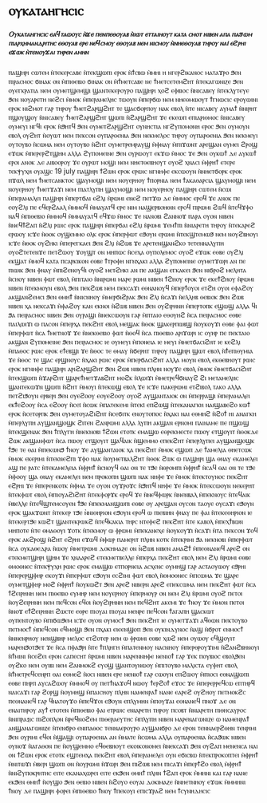 # ⲟⲩⲕⲁⲧⲁⲏⲅⲏⲥⲓⲥ
##### ﻿Ⲟⲩⲕⲁⲧⲁⲏⲅⲏⲥⲓⲥ ⲉⲁϥⲧⲁⲱⲟⲩⲥ ⲛ̀ϫⲉ ⲡⲉⲛⲡⲉⲑⲟⲩⲁⲃ ⲛ̀ⲓⲱⲧ ⲉⲧⲧⲁⲓⲏⲟⲩⲧ ⲕⲁⲧⲁ ⲥⲙⲟⲧ ⲛⲓⲃⲉⲛ ⲁⲡⲁ ⲡⲁϧⲱⲙ ⲡⲓⲁⲣⲭⲏⲙⲁⲛⲇⲣⲓⲧⲏⲥ ⲉⲑⲟⲩⲁⲃ ⲉⲣⲉ ⲛⲉϥⲥⲙⲟⲩ ⲉⲑⲟⲩⲁⲃ ⲛⲉⲙ ⲛⲓⲥⲙⲟⲩ ⲛ̀ⲛⲏⲉⲑⲟⲩⲁⲃ ⲧⲏⲣⲟⲩ ⲛⲁⲓ̇ ⲉϩⲣⲏⲓ ⲉϫⲱⲕ ⲛ̀ⲧⲉⲛⲟⲩϫⲁⲓ ⲧⲏⲣⲉⲛ ⲁⲙⲏⲛ

ⲡⲁϣⲏⲣⲓ ⲥⲱⲧⲉⲙ ⲛ̀ⲧⲉⲕⲉⲣⲥⲁⲃⲉ ⲛ̀ⲧⲉⲕϣⲱⲡⲓ ⲉⲣⲟⲕ ⲛ̀ϯⲥⲃⲱ ⲙ̀ⲙⲏⲓ
ⲏ ⲛⲅⲉⲣϩⲓⲕⲁⲛⲟⲥ
ⲙⲁⲧⲁϫⲣⲟ ϧⲉⲛ ⲡⲓⲣⲁⲥⲙⲟⲥ
ϭⲓⲛⲁⲕ ⲟⲛ ⲙ̀ⲡⲓⲑⲉⲃⲓⲟ
ϭⲓⲛⲁⲕ ⲟⲛ ⲙ̀ϯⲙⲉⲧⲥⲁⲃⲉ ⲛⲉ ϯⲙⲉⲧⲥⲉⲧⲉⲙϩⲏⲧ ⲛ̀ⲧⲉⲕⲁⲅⲱⲛⲓⲍⲉ ϧⲉⲛ ⲟⲩⲉⲅⲕⲣⲁⲧⲓⲁ ⲛⲉⲙ ⲟⲩⲙⲉⲧϣⲉⲙϣⲓ ϣⲁⲛⲧⲉⲕⲉⲣⲟⲩⲣⲟ
ⲡⲁϣⲏⲣⲓ ⲭⲟϩ ⲉⲫⲃⲓⲟⲥ ⲛ̀ⲛⲓⲥⲁⲃⲉⲩ ⲛ̀ⲧⲉⲕⲗⲩⲧⲉⲩⲉ ϧⲉⲛ ⲛⲟⲩⲁⲣⲉⲧⲏ
ⲛⲉϩⲥⲓ ⲙ̀ⲙⲟⲕ
ⲙ̀ⲡⲉⲣⲁⲙⲉⲗⲏⲥ
ⲧⲱⲟⲩⲛ ⲙ̀ⲡⲉⲣϭⲱ ⲛⲉⲙ ⲛⲏⲉⲑⲙⲱⲟⲩⲧ
ϯⲅⲛⲱⲥⲓⲥ ⲉⲣⲟⲩⲱⲓⲛⲓ ⲉⲣⲟⲕ
ⲛⲓϩⲙⲟⲧ ⲅⲁⲣ ⲧⲏⲣⲟⲩ ϯⲙⲉⲧϩⲁⲣϣϩⲏⲧ ⲧⲉ ϣⲁⲥϭⲟⲣⲡⲟⲩ ⲛⲁⲕ ⲉⲃⲟⲗ ⲛ̀ⲧⲉ ⲛⲓⲥⲁⲃⲉⲩ ⲁⲩⲙⲁϯ ⲛ̀ⲛⲓⲣⲏⲧ
ⲡϣⲟⲩϣⲟⲩ ⲛ̀ⲛⲓⲥⲁⲃⲉⲩ ϯⲙⲉⲧϩⲁⲣϣϩⲏⲧ
ϣⲱⲡⲓ ⲛ̀ϩⲁⲣϣϩⲏⲧ ϫⲉ ⲉⲕⲉⲱⲡ ⲉⲡⲓⲁⲣⲓⲑⲙⲟⲥ ⲛ̀ⲛⲓⲥⲁⲃⲉⲩ
ⲟⲩⲙⲉⲩⲓ ⲛⲅϥⲓ ⲉⲣⲟⲕ ⲛ̀ϧⲏⲧϥ ϧⲉⲛ ⲟⲩⲙⲉⲧϩⲁⲣϣϩⲏⲧ
ⲟⲩⲛⲏⲥⲧⲓⲁ ⲛⲅϩⲩⲡⲟⲙⲟⲛⲏ ⲉⲣⲟⲥ ϧⲉⲛ ⲟⲩⲙⲟⲩⲛ ⲉⲃⲟⲗ
ⲟⲩϩⲏⲧ ⲛ̀ⲟⲩⲱⲧ ⲛⲉⲙ ⲡⲉⲕⲥⲟⲛ
ⲟⲩⲡⲁⲣⲑⲉⲛⲓⲁ ϧⲉⲛ ⲛⲉⲕⲙⲉⲗⲟⲥ ⲧⲏⲣⲟⲩ
ⲟⲩⲡⲁⲣⲑⲉⲛⲓⲁ ϧⲉⲛ ⲛⲉⲕⲙⲉⲩⲓ
ⲟⲩⲧⲟⲩⲃⲟ ⲛ̀ⲥⲱⲙⲁ ⲛⲉⲙ ⲟⲩⲧⲟⲩⲃⲟ ⲛ̀ϩⲏⲧ
ⲟⲩⲙⲉⲧⲣⲉⲙⲣⲁⲩϣ ⲙ̀ⲫⲛⲁⲩ ⲙ̀ⲡⲓϫⲱⲛⲧ
ⲁⲣⲉϣⲁⲛ ⲟⲩⲙⲉⲓ ϩⲣⲟϣ ⲉϫⲱⲕ ⲙ̀ⲡⲉⲣⲉⲣϩⲧϣⲏⲙ ⲁⲗⲗⲁ ϩⲩⲡⲟⲙⲉⲓⲛⲉ ϧⲉⲛ ⲟⲩⲣⲱⲟⲩⲧ ⲉⲕϫⲱ ⲙ̀ⲙⲟⲥ ϫⲉ ϧⲉⲛ ⲟⲩⲕⲱϯ ⲇⲉ ⲁⲩⲕⲱϯ ⲉⲣⲟⲓ ⲁⲛⲟⲕ ⲇⲉ ⲁⲓⲃⲟⲟⲣⲟⲩ
ϫⲉ ⲟⲩⲣⲱⲧ ⲙⲟϣⲓ ⲛⲉⲙ ⲛⲏⲉⲧⲑⲉⲃⲏⲟⲩⲧ ⲟⲩⲟϩ ⲭⲛⲁⲥⲓ ⲙ̀ⲫⲣⲏϯ ⲉⲧⲉⲣⲉ ⲧⲉⲕⲯⲩⲭⲏ ⲟⲩⲁϣⲥ 19 july 
ⲡⲁϣⲏⲣⲓ ϯϩⲱⲛ ⲉⲣⲟⲕ ⲉⲣⲱⲓⲥ ⲛⲅⲛⲏⲫⲉ
ⲉⲕⲥⲱⲟⲩⲛ ⲛ̀ⲛⲏⲉⲧϭⲟⲣⲕ ⲉⲣⲟⲕ
ⲡϫⲱⲗ ⲛⲉⲙ ϯⲙⲉⲧⲥⲁⲛⲕⲧⲟⲥ ϣⲁⲩⲙⲟϣⲓ ⲛⲉⲙ ⲛⲟⲩⲉⲣⲏⲟⲩ
ϯⲡⲟⲣⲛⲓⲁ ⲛⲉⲙ ϯⲁⲕⲁⲑⲁⲣⲥⲓⲁ ϣⲁⲩⲙⲟϣⲓ ⲛⲉⲙ ⲛⲟⲩⲉⲣⲏⲟⲩ
ϯⲙⲉⲧϫⲁϫⲓ ⲛⲉⲙ ⲡⲓⲁⲧⲗⲩⲡⲏ ϣⲁⲩⲙⲟϣⲓ ⲛⲉⲙ ⲛⲟⲩⲉⲣⲏⲟⲩ
ⲡⲁϣⲏⲣⲓ ⲥⲱⲧⲉⲙ ⲛ̀ⲥⲱⲓ ⲙ̀ⲡⲉⲣⲁⲙⲁⲗⲉⲓ
ⲡⲁϣⲏⲣⲓ ⲙ̀ⲡⲉⲣⲧϭⲁⲓ ⲉϩⲗⲓ ⲛ̀ⲣⲱⲙⲓ ⲉⲛⲉϩ
ⲡⲉⲧϫⲱ ⲇⲉ ⲙ̀ⲙⲙⲟⲥ ⲉⲣⲟϥ ϫⲉ ⲁⲛⲟⲕ ⲡⲉ ⲉⲟⲩϩⲗⲓ ⲡⲉ ⲉϥⲉⲣϩⲁⲁⲗ ⲙ̀ⲙⲙⲟϥ ⲙ̀ⲙⲁⲩⲁⲧϥ ⲉⲣⲉ ⲛⲓⲙ ⲛⲁϣⲉⲣⲃⲟⲏⲑⲓⲛ ⲉⲣⲟϥ
ⲡⲓⲣⲱⲙⲓ ϩⲱϥ ⲛ̀ⲧⲉϥϫⲫⲟ ⲛⲁϥ ⲙ̀ⲡⲓⲑⲉⲃⲓⲟ ⲙ̀ⲙⲙⲟϥ ⲙ̀ⲙⲙⲁⲩⲁⲧϥ ⲉϥϫⲱ ⲙ̀ⲙⲟⲥ ϫⲉ ⲛⲁⲛⲟⲃⲓ ϩⲁⲛⲛⲟϫ ⲡⲁⲣⲁ ⲟⲩⲟⲛ ⲛⲓⲃⲉⲛ ⲛ̀ⲛⲉϥϯϩⲁⲡ ⲛ̀ϩⲗⲓ
ⲣⲱⲓⲥ ⲉⲣⲟⲕ ⲡⲁϣⲏⲣⲓ ⲙ̀ⲡⲉⲣϭⲁⲓ ⲉϩⲗⲓ ⲛ̀ⲣⲱⲙⲓ
ϫⲉⲙϯⲡⲓ ⲛ̀ⲛⲓⲁⲣⲉⲧⲏ ⲧⲏⲣⲟⲩ ⲛ̀ⲧⲉⲕⲁⲣⲉϩ ⲉⲣⲱⲟⲩ
ⲓⲥϫⲉ ⲛ̀ⲑⲟⲕ ⲟⲩϣⲉⲙⲙⲟ ⲟⲗⲕ ⲉⲣⲟⲕ ⲙ̀ⲡⲉⲣⲫⲱⲧ ⲉϧⲟⲩⲛ ⲉⲣⲱⲙⲓ ⲛ̀ⲧⲉⲕϣⲧⲉⲙⲱϧ ⲛⲉⲙ ⲛⲟⲩϩⲃⲏⲟⲩⲓ
ⲓⲥϫⲉ ⲛ̀ⲑⲟⲕ ⲟⲩϩⲏⲕⲓ ⲙ̀ⲡⲉⲣⲉⲅⲕⲁⲉⲓ ϧⲉⲛ ϩⲗⲓ ⲛ̀ϩⲱⲃ
ϫⲉ ⲁⲣⲉⲧⲉⲛϣⲁⲛϩⲕⲟ ⲧⲉⲧⲉⲛⲛⲁⲗⲩⲡⲏ ⲟⲩⲟϩⲧⲉⲧⲉⲛϫⲉ ⲡⲉⲧϩⲱⲟⲩ
ϫⲟⲩϣⲧ ⲟⲛ ⲙⲏⲡⲱⲥ ⲛ̀ⲥⲉⲭⲁ ⲟⲩⲡⲟⲗⲉⲙⲟⲥ ⲟⲩⲟϩ ⲉϫⲱⲕ ⲉⲑⲃⲉ ⲟⲩϩⲗⲓ ⲉⲕϣⲁⲧ ⲙ̀ⲙⲟϥ ⲕⲁⲧⲁ ⲡⲥⲁⲣⲕⲓⲕⲟⲛ ⲉⲑⲃⲉ ϯⲧⲣⲟⲫⲏ ⲛⲅⲛⲭⲁⲕⲓ ⲁⲗⲗⲁ ϩⲩⲡⲟⲙⲉⲓⲛⲉ
ⲟⲩⲙⲉⲧϫⲱⲣⲓ ⲁⲛ ⲡⲉ ⲡⲓⲱⲓⲕ ϧⲉⲛ ⲫⲛⲁⲩ ⲙ̀ⲡⲓϩⲉⲛⲟⲩϥⲓ
ⲟⲩⲟϩ ⲙⲉⲧϩⲏⲕⲓ ⲁⲛ ⲡⲉ ⲁⲕϣⲁⲛ ⲉⲅⲕⲁⲕⲉⲓ ϧⲉⲛ ⲛⲓϭⲣⲟϩ ⲙⲉⲗⲏⲧⲁ ⲛ̀ⲥⲏⲟⲩ ⲛⲓⲃⲉⲛ
ⲫⲱⲧ ⲉⲃⲟⲗ ⲙ̀ⲡⲓⲧⲁⲓⲟ ⲛ̀ⲛⲓⲣⲱⲙⲓ
ⲙⲁⲣⲉ ⲣⲱⲙⲓ ⲛⲓⲃⲉⲛ ϯϩⲏⲟⲩ ⲉⲣⲟⲕ ϫⲉ ⲉⲕⲉϯϩⲏⲟⲩ ⲛ̀ⲣⲱⲙⲓ ⲛⲓⲃⲉⲛ ⲛ̀ⲧⲉⲕⲙⲟⲩⲛ ⲉⲃⲟⲗ ϧⲉⲛ ⲡⲉⲕϩⲱⲃ ⲛⲉⲙ ⲡⲉⲕⲥⲁϫⲓ ⲉⲑⲛⲁⲛⲟⲩϥ
ⲙ̀ⲡⲉⲣϯⲟⲩⲟⲓ ⲉⲧϩⲏ ⲟⲩⲟⲓ ⲉⲫⲁϩⲟⲩ
ⲁⲕϣⲁⲛϩⲉⲙⲥⲓ ϧⲉⲛ ⲑⲙⲏϯ ⲛ̀ⲛⲓⲥⲛⲏⲟⲩ ⲙ̀ⲙⲉⲣϭⲓϩⲣⲁⲕ ϧⲉⲛ ϩⲗⲓ ⲛ̀ⲥⲁϫⲓ ⲛ̀ⲉⲗⲗⲏⲃ
ⲑⲉⲃⲓⲟⲕ ϧⲉⲛ ϩⲱⲃ ⲛⲓⲃⲉⲛ
ⲭⲁ ⲛⲉⲕⲥⲁϫⲓ ⲙ̀ⲫⲁϩⲟⲩ ⲕⲁⲛ ⲉⲕⲛⲟⲓ ⲛ̀ϩⲱⲃ ⲛⲓⲃⲉⲛ ϧⲉⲛ ⲟⲩϩⲓⲣⲏⲛⲏ
ⲙ̀ⲡⲉⲣⲧⲟⲡⲕ ⲉϣⲱϣ ⲁⲗⲗⲁ ϥⲓ ϧⲁ ⲡⲉⲓⲣⲁⲥⲙⲟⲥ ⲛⲓⲃⲉⲛ ϧⲉⲛ ⲟⲩⲣⲁϣⲓ ⲛ̀ⲛⲉⲕⲥⲱⲟⲩⲛ ⲅⲁⲣ ⲙ̀ⲡⲧⲁⲓⲟ ⲉⲑⲟⲩⲏϩ ⲛ̀ⲥⲁ ⲡⲉⲓⲣⲁⲥⲙⲟⲥ
ⲉⲑⲃⲉ ⲡⲁⲓⲗⲱⲓϫⲓ ⲱ ⲡⲁⲥⲟⲛ ⲙ̀ⲡⲉⲣⲭⲁ ⲡⲉⲕϩⲏⲧ ⲉⲃⲟⲗ ⲙⲉϣⲁⲕ ⲛ̀ⲑⲟⲕ ϣⲁⲕⲉⲣⲡⲱⲃϣ ⲛ̀ⲟⲩⲕⲟⲩϫⲓ
ⲉⲑⲃⲉ ⲫⲁⲓ ⲫⲱⲧ ⲙ̀ⲡⲉⲣⲫⲱⲧ ⲛ̀ⲥⲁ ϯⲙⲉⲧⲛⲟϫ ϫⲉ ⲛ̀ⲛⲉⲕⲑⲉⲃⲓⲟ
ⲫⲱⲧ ⲛ̀ⲑⲟϥ ⲛ̀ⲥⲁ ⲡⲓⲑⲉⲃⲓⲟ
ⲁⲣⲓϫⲱⲣⲓ
ⲓⲥ ⲟⲩⲏⲣ ⲡⲉ ⲡⲉⲕⲧⲁⲓⲟ ⲁⲕϣⲁⲛ ϩⲩⲡⲟⲙⲉⲓⲛⲉ ϧⲉⲛ ⲡⲉⲓⲣⲁⲥⲙⲟⲥ ⲓⲉ ⲟⲩⲙⲉⲩⲓ ⲙ̀ⲡⲟⲛⲉⲓⲁ ⲓⲉ ⲙⲉⲩⲓ ⲙ̀ⲙⲉⲧϭⲁⲥⲓϩⲏⲧ ⲓⲉ ⲕⲉϩⲗⲓ ⲙ̀ⲡⲁⲑⲟⲥ
ⲣⲱⲓⲥ ⲉⲣⲟⲕ ⲉϯⲉⲃϣⲓ ϫⲉ ⲛ̀ⲑⲟⲥ ⲧⲉ ⲑⲙⲁⲩ ⲛ̀ϭⲉⲣⲏⲧ ⲧⲏⲣⲟⲩ
ⲡⲁϣⲏⲣⲓ ϣⲱⲧ ⲉⲃⲟⲗ ⲛ̀ϯⲉⲡⲓⲑⲩⲙⲓⲁ ϫⲉ ⲛ̀ⲑⲟⲥ ⲧⲉ ϣⲁⲥ ⲉⲣϣⲛⲟⲩⲥ ⲛ̀ⲭⲁⲕⲓ
ⲣⲱⲓⲥ ⲉⲣⲟⲕ ⲙ̀ⲡⲉⲣϭⲁⲥⲓϩⲏⲧ ⲁⲗⲗⲁ ⲙⲟⲩⲛ ⲉⲃⲟⲗ ⲉⲕⲑⲉⲃⲏⲟⲩⲧ
ⲣⲱⲓⲥ ⲉⲣⲟⲕ ⲛⲅⲛⲏⲫⲉ
ⲡⲁϣⲏⲣⲓ ⲁⲣⲓϩⲁⲣϣϩⲏⲧ ϧⲉⲛ ϩⲱⲃ ⲛⲓⲃⲉⲛ
ⲡⲗⲏⲛ ⲛⲟⲩϫⲉ ⲉⲃⲟⲗ ⲙ̀ⲙⲟⲕ ⲙ̀ⲙⲉⲧϭⲁⲥⲓϩⲏⲧ ⲛ̀ⲧⲉⲕϣⲱⲡⲓ ⲛ̀ϫⲁⲣϩⲏⲧ
ϣⲁⲣⲉϯⲙⲉⲧϫⲁⲃϩⲏⲧ ⲙⲟϩⲕ ⲛ̀ⲗⲱⲓϫⲓ ⲙ̀ⲙⲉⲧⲣⲉϥϭⲛⲁⲩϩ ϩⲓ ⲙⲉⲧⲁⲙⲉⲗⲏⲥ ϣⲁⲛⲧⲉⲕⲱϫⲛ
ϣⲱⲡⲓ ⲛ̀ϩⲏⲧ ⲙ̀ⲙⲟⲩⲓ ⲛ̀ⲧⲉⲕⲱϣ ⲉⲃⲟⲗ ϫⲉ ⲓⲥϫⲉ ⲡⲁⲕⲉⲣⲱⲙⲓ ⲉⲧϩⲓⲃⲟⲗ ⲧⲁⲕⲟ ⲁⲗⲗⲁ ⲡⲉⲧϩⲓϧⲟⲩⲛ ⲉⲣⲃⲉⲣⲓ ϧⲉⲛ ⲟⲩⲉϩⲟⲟⲩ ⲉⲟⲩⲉϩⲟⲟⲩ
ⲟⲩⲟϩ ⲁⲩϣⲁⲛⲧⲁⲓⲟⲕ ⲟⲛ ⲙ̀ⲡⲉⲣⲣⲁϣⲓ
ⲙ̀ⲡⲉⲣⲁⲙⲁⲗⲉⲓ ⲉⲕϯⲉϩⲟⲟⲩ ⲛ̀ⲥⲁ ⲉϩⲟⲟⲩ ⲛ̀ⲥⲉⲓ̇ ⲛ̀ⲥⲱⲕ ⲙ̀ⲡⲁⲧⲉⲕⲉⲙⲓ ⲛ̀ⲧⲉⲕⲓ̇ ⲉⲡϩⲱϣ ⲛ̀ⲧⲉⲕⲁⲛⲁⲅⲕⲏ ⲛⲁⲓϣⲁⲃⲉϩⲟ ⲕⲱϯ ⲉⲣⲟⲕ ⲛ̀ⲥⲉⲧⲟⲣⲡⲕ ϧⲉⲛ ⲟⲩⲙⲉⲧⲟⲩⲁϩⲓϩⲏⲧ ⲛ̀ⲥⲉϭⲓⲧⲕ ⲉⲛⲟⲩⲧⲟⲡⲟⲥ ⲛ̀ⲭⲁⲕⲓ ⲛⲁⲓ ⲉⲑⲙⲏϩ ⲛ̀ϩⲟϯ ⲏⲓ ⲁⲛⲁⲅⲕⲏ
ⲙ̀ⲡⲉⲣⲗⲩⲡⲏ ⲁⲩϣⲁⲛϣⲟϣⲕ ϩⲓⲧⲉⲛ ϩⲁⲛⲣⲱⲙⲓ ⲁⲗⲗⲁ ⲗⲩⲡⲏ ⲁⲕϣⲁⲛ ⲉⲣⲛⲟⲙⲓ ⲡⲁⲓⲛⲁⲙⲉ ⲡⲉ ⲡϣⲱϣ ⲛ̀ⲧⲉⲕϣⲉⲛⲁⲕ ϧⲉⲛ ϯⲡⲗⲩⲅⲏ ⲛ̀ⲛⲉⲕⲛⲟⲃⲓ
ϯϩⲱⲛ ⲉⲧⲟⲧⲕ ⲉⲙⲁϣⲱ ⲉⲑⲣⲉⲕⲙⲉⲥⲧⲉ ⲡⲱⲟⲩ ⲉⲧϣⲟⲩⲓⲧ
ⲛ̀ⲑⲟⲕⲇⲉ ϩⲱⲕ ⲁⲕϣⲁⲛⲫⲱⲧ ⲛ̀ⲥⲁ ⲡⲱⲟⲩ ⲉⲧϣⲟⲩⲓⲧ ϣⲁϥⲁⲓⲕ ⲛ̀ϣⲉⲙⲙⲟ ⲉⲡⲉⲕϩⲏⲧ
ⲙ̀ⲡⲉⲣⲗⲩⲡⲉⲓ ⲁⲩϣⲁⲛϣⲟϣⲕ ϯϧⲉ ⲧⲉ ⲑⲁⲓ ⲙ̀ⲡⲉⲕⲱⲛϧ
ϯⲛⲟⲩ ϫⲉ ⲁⲩϣⲁⲛⲧⲁⲓⲟⲕ ⲭⲁ ⲡⲉⲕϩⲏⲧ ⲙ̀ⲙⲟⲕ
ⲉϣⲱⲡ ⲇⲉ ϯⲁⲙⲉⲗⲓⲁ ⲑⲏⲉⲧⲥⲱⲕ ⲙ̀ⲙⲟⲕ ⲉⲕⲉⲣⲓⲙⲓ ⲛ̀ⲧⲉⲕⲛⲉϩⲡⲓ 
ϫⲫⲟ ⲛⲁⲕ ⲛ̀ⲟⲩⲙⲉⲧⲃⲁⲗϩⲏⲧ
ⲛ̀ⲑⲟⲕ ϩⲱⲕ ⲱ ⲡⲁϣⲏⲣⲓ ϣⲁ ⲑⲛⲁⲩ ⲉⲕⲁⲙⲉⲗⲉⲓ ⲁϣ ⲡⲉ ⲣⲁⲧⲥ ⲛ̀ⲧⲉⲕⲁⲙⲉⲗⲉⲓⲁ
ⲙ̀ⲫⲣⲏϯ ⲛ̀ⲥⲛⲟⲩϥ ⲑⲁⲓ ⲟⲛ ⲧⲉ ⲧϧⲉ ⲛ̀ⲑⲣⲟⲙⲡⲓ
ⲙ̀ⲫⲣⲏϯ ⲛ̀ⲥⲁϥ ⲑⲁⲓ ⲟⲛ ⲧⲉ ⲧϧⲉ ⲙ̀ⲫⲟⲟⲩ
ϣⲁ ⲑⲛⲁⲩ ⲉⲕⲁⲙⲉⲗⲉⲓ ⲛⲉⲙ ⲡⲣⲟⲕⲟⲡⲏ ϣⲱⲡⲓ ⲛⲁⲕ
ⲛⲏⲫⲉ ϫⲉ ⲙ̀ⲙⲟⲕ ⲛ̀ⲧⲉⲕⲧⲟⲩⲛⲟⲥ ⲡⲉⲕϩⲏⲧ ⲉϩⲣⲏⲓ
ϫⲉ ⲙ̀ⲡⲉⲣⲉⲛⲕⲟⲧⲕ ⲙ̀ⲫⲙⲁ ϫⲉ ⲟⲩⲟⲛ ⲟⲩϫⲣⲟϫⲥ ⲛ̀ϧⲏⲧϥ
ⲛⲏⲫⲉ ϫⲉ ⲙ̀ⲙⲟⲕ ⲛ̀ⲧⲉⲕⲥⲱⲟⲩⲛ ⲛⲉⲕⲉⲣⲏⲧ ⲛ̀ⲧⲉⲕⲫⲱⲧ ⲉⲃⲟⲗ ⲙ̀ⲡⲓⲟⲩⲁϩⲓϩⲏⲧ ⲛ̀ⲧⲉⲕⲫⲟⲣϫⲕ ⲉⲣⲟϥ
ϫⲉ ⲛ̀ⲛⲉϥⲫⲱⲣⲕ ⲛ̀ⲛⲉⲛⲃⲁⲗ ⲙ̀ⲡⲉⲕⲛⲟⲩⲥ ⲛ̀ⲧⲉϥⲁⲓⲕ ⲙ̀ⲃⲉⲗⲗⲉ ⲛ̀ⲧⲉϥϣⲧⲉⲙⲥⲟⲩⲉⲛ ϯϧⲉ ⲙ̀ⲡⲉⲕⲙⲁⲛϣⲱⲡⲓ
ⲉⲑⲃⲉ ⲟⲩ ⲁⲣⲉϣⲁⲛ ⲟⲩⲥⲟⲛ ⲧⲁⲟⲩⲉ ⲟⲩⲥⲁϫⲓ ⲉϧⲟⲩⲛ ⲉⲣⲟⲕ ϣⲁⲕϫⲱⲛⲧ ⲛ̀ⲧⲉⲕⲉⲣ ⲧϧⲉ ̀ⲛⲛⲓⲑⲏⲣⲓⲟⲛ ⲉϧⲟⲩⲛ ⲉⲣⲟϥ ⲱ ⲡⲓⲉⲃⲓⲏⲛ ⲫⲛⲁⲩ ⲡⲉ ⲫⲁⲓ ⲛ̀ⲧⲉⲕⲉⲑⲏⲣⲓⲟⲛ ⲓⲉ ⲛ̀ⲧⲉⲕⲉⲣⲧϧⲉ ⲕⲱϩⲧ ϣⲁⲛⲧⲉⲕⲣⲱⲕϩ ⲛ̀ⲧⲉϥⲕⲁⲕⲓⲁ ⲧⲏⲣⲥ ⲛⲧⲉⲫⲉϩ ⲡⲉⲕϩⲏⲧ ⲛ̀ⲧⲉ ⲕⲁⲃⲟⲗ ⲙ̀ⲡⲉⲭϯⲃⲱⲛ ⲙⲏⲡⲟⲧⲉ ⲛ̀ⲧⲉ ⲑⲙⲁⲑⲟⲩⲓ ϫⲟⲧⲕ ⲛ̀ⲧⲉⲕⲙⲟⲩ
ⲱ ⲫⲣⲱⲙⲓ ⲙ̀ⲡⲉⲕⲁⲛⲉⲭⲉ ⲛ̀ⲟⲩⲕⲟⲩϫⲓ ⲛ̀ⲥⲁϫⲓ ⲛ̀ⲧⲁ ⲡⲉⲕⲥⲟⲛ ϫⲟϥ ⲉⲣⲟⲕ ⲁⲕϩⲣⲟϣ ⲛ̀ϩⲏⲧ ⲉϩⲣⲏⲓ ⲉϫⲱϥ ⲙ̀ⲫⲱⲣ ⲡⲁⲙⲉⲣⲓⲧ
ⲡⲗⲏⲛ ⲕⲟⲧⲕ ⲛ̀ⲧⲉⲕⲣⲓⲙⲓ ϧⲁ ⲛⲉⲕⲛⲟⲃⲓ
ⲙ̀ⲡⲉⲣⲫⲱⲧ ⲛ̀ⲥⲁ ⲟⲩⲕⲁⲑⲉⲇⲣⲁ ⲛ̀ⲱⲟⲩ ⲙ̀ⲙⲉⲧⲣⲱⲙⲓ
ⲇⲟⲕⲏⲙⲁⲍⲉ ⲟⲛ ̀ⲛϩⲱⲃ ⲛⲓⲃⲉⲛ
ⲁⲙⲁϩϯ ⲙ̀ⲡⲉⲑⲛⲁⲛⲉϥ 
ⲁⲣⲉϩ ⲟⲛ ⲉⲧⲉⲕⲙⲉⲧϣⲏⲣⲓ ϣⲏⲙ ϫⲉ ⲭⲛⲁⲁⲣⲉϩ ⲉⲧⲉⲕⲙⲉⲧⲃⲉⲗⲗⲉ
ⲙ̀ⲡⲉⲣⲭⲁ ⲡⲉⲕϩⲏⲧ ⲉⲃⲟⲗ ⲛⲉⲙ ϩⲗⲓ ⲛ̀ⲣⲱⲙⲓ ⲉⲑⲃⲉ ⲑⲙⲟⲑⲛⲉⲥ ⲛ̀ⲧⲉⲕⲯⲩⲭⲏ
ⲣⲱⲓⲥ ⲉⲣⲟⲕ ⲉⲙⲁϣⲱ ⲉⲧⲡⲟⲣⲛⲉⲓⲁ ⲁⲥⲭⲉⲛⲥ ⲟⲩⲙⲏϣ ⲅⲁⲣ ⲁⲥⲧⲁⲟⲩⲱⲟⲩ ⲉϧⲣⲏⲓ
ⲙ̀ⲡⲉⲣⲉⲣϣⲫⲏⲣ ⲉⲕⲟⲩϫⲓ
ⲙ̀ⲡⲉⲣⲫⲱⲧ ⲉϧⲟⲩⲛ ⲉⲥϩⲓⲙⲓ
ⲫⲱⲧ ⲉⲃⲟⲗ ⲛ̀ⲑⲙⲟⲑⲛⲉⲥ ⲙ̀ⲡⲥⲱⲙⲁ ϫⲉ ϣⲁⲣⲉ ⲟⲩⲙⲉⲧϣⲫⲏⲣ ⲙⲟϩ ⲙ̀ⲫⲣⲏϯ ⲛ̀ⲟⲩⲕⲱϩⲧ
ϧⲉⲛ ⲁⲣⲉϩ ⲛⲓⲃⲉⲣⲛ ⲁⲣⲉϩ ⲉⲡⲉⲕⲥⲱⲙⲁ ⲛⲉⲙ ⲡⲉⲕϩⲏⲧ
ⲫⲱⲧ ⲛ̀ⲥⲁ ϯϩⲉⲓⲣⲏⲛⲏ ⲛⲉⲙ ⲡⲓⲑⲉⲃⲓⲟ ⲉⲩⲙⲏⲣ ⲛⲉⲙ ⲛⲟⲩⲉⲣⲏⲟⲩ
ⲙ̀ⲡⲉⲣⲙⲟⲩⲣ ⲟⲛ ⲛⲉⲙ ϩⲗⲓ ⲛ̀ⲣⲱⲙⲓ
ⲟⲩⲟϩ ⲡⲉⲧⲟⲓ ⲛ̀ⲟⲩϩⲉⲓⲣⲏⲛⲏ ⲛⲉⲙ ⲡⲉϥⲥⲟⲛ ⲉϥⲟⲓ ⲛ̀ⲟⲩϩⲓⲣⲏⲛⲏ ⲛⲉⲙ ⲡⲉϥϩⲏⲧ
ⲁⲕⲉⲙⲓ ϫⲉ ϯⲛⲟⲩ ϫⲉ ⲙ̀ⲙⲟⲛ ⲡⲉⲧⲟⲓ ⲛ̀ⲛⲟϫ ⲉϯϩⲉⲓⲣⲏⲛⲏ ϩⲱⲥⲧⲉ ⲉⲑⲣⲉ ⲡⲓⲟⲩⲁⲓ ⲡⲓⲟⲩⲁⲓ ⲙⲉⲛⲣⲉ ⲡⲉϥⲥⲟⲛ 
ϯⲁⲅⲁⲡⲏ ϣⲁⲥⲕⲱⲧ      
 ⲟⲩⲡⲉⲛⲧⲟⲩⲃⲟ ⲙ̀ⲡⲓϭⲱϧⲉⲙ ⲓⲥϫⲉ ⲟⲩⲟⲛ ⲟⲩⲙⲟⲥϯ ϧⲉⲛ ⲡⲉⲕϩⲏⲧ ⲓⲉ ⲟⲩⲙⲉⲧϫⲁϫⲓ ⲁϥⲑⲱⲛ ⲡⲉⲕⲧⲟⲩⲃⲟ
ⲡⲉⲧⲙⲟⲥϯ ⲙ̀ⲡⲉϥⲥⲟⲛ ⲉϥⲙⲟϣⲓ ϧⲉⲛ ⲡⲭⲁⲕⲓ
ⲉⲓⲉⲉⲛϣⲟⲡ ϧⲉⲛ ⲟⲩⲕⲓⲛⲇⲩⲛⲟⲥ ⲛ̀ⲁϣ ⲛ̀ϭⲣⲟⲧ
ⲉⲛⲙⲟⲥϯ ⲛ̀ⲛⲛⲉⲛⲣⲏⲟⲩ ⲛⲉⲛϣⲃⲏⲣ ⲙⲉⲗⲟⲥ ⲉⲧϩⲟⲧⲉⲣ ⲛⲉⲙ
ⲱ ⲫⲣⲱⲙⲓ ⲉⲑⲃⲉ ⲭⲱϩ ⲛⲉⲙ ⲟⲩⲱⲟⲩ ⲉϥϣⲟⲩⲓⲧ
ⲙⲁⲣⲉⲛϧⲟⲧϧⲉⲧ ϫⲉ ⲛ̀ⲥⲁ ⲡⲫⲁϧⲣⲓ ⲛ̀ⲧⲉ ϯⲡⲗⲏⲅⲏ ⲙ̀ⲡⲁⲧⲉⲛⲙⲟⲩ
ⲛⲁⲥⲛⲏⲟⲩ ⲙ̀ⲡⲉⲣⲑⲣⲟⲩϫⲓⲙⲓ ⲛ̀ϩⲁⲛϩⲃⲏⲛⲟⲩⲓ ⲛ̀ϯⲙⲓⲛⲓ ⲛ̀ⲥⲉϩⲉⲓ ⲉⲣⲟⲛ ⲥⲁⲡⲉⲥⲏⲧ ⲛ̀ⲣⲱⲙⲓ ⲛⲓⲃⲉⲛ
ⲙⲁⲣⲉⲛⲛⲏⲫⲉ
ⲛⲉⲛⲓⲟϯ ⲅⲁⲣ ϫⲉⲕ ⲡⲟⲩⲃⲓⲟⲥ ⲉⲃⲟⲗϧⲉⲛ ⲟⲩϩⲕⲟ ⲛⲉⲙ ⲟⲩⲓⲃⲓ ⲛⲉⲙ ϩⲁⲛⲙⲟⲕϩ ⲉⲩⲟϣ ϣⲁⲛⲧⲟⲩⲛⲱⲟⲩ ⲙ̀ⲡⲓⲧⲟⲩⲃⲟ ⲙⲁⲗⲓⲥⲧⲁ ⲉⲩⲫⲏⲧ ⲉⲃⲟⲗ ⲛ̀ϯⲙⲉⲧⲣⲉϥⲥⲉⲏⲣⲡ ⲑⲁⲓ ⲉⲑⲙⲉϩ ⲛ̀ⲟⲥⲓ ⲛⲓⲃⲉⲛ ⲉⲣⲉ ⲛⲉⲛⲓⲟϯ ⲅⲁⲣ ⲥⲱⲟⲩⲛ ⲉⲡϩⲱⲟⲩ ⲙ̀ⲡⲓⲟⲥⲓ ⲉⲑⲛⲁϣⲱⲡⲓ ⲉⲑⲃⲉ ⲡⲏⲣⲡ ⲁⲩⲥⲁϩⲱⲟⲩ ⲙ̀ⲙⲙⲟϥ
ⲟⲩ ⲡⲉⲧϯⲛⲁϫⲟϥ ⲛⲱⲟⲩ ϯⲉⲣϩⲟϯ ⲉϫⲟⲥ ϫⲉ ⲙ̀ⲡⲉⲣⲉⲣⲣⲉϥⲥⲱ ⲉⲡⲧⲏⲣϥ ⲛⲁⲓⲥⲁϫⲓ ⲅⲁⲣ ϩⲟⲣϣ ⲛ̀ⲟⲩⲙⲏϣ ⲙ̀ⲡⲁⲓⲥⲏⲟⲩ ⲡⲗⲏⲛ ⲛⲁⲙⲉⲛⲣⲁϯ ⲛⲁⲛⲉ ⲉⲁⲣⲉϩ ⲟⲩϩⲏⲟⲩ ⲡⲉⲧⲙⲟⲕϩⲥ ⲡⲉⲑⲛⲁⲛⲉϥ ⲅⲁⲣ ϥⲛⲁⲧⲟⲩϫⲟ ⲙ̀ⲡⲉϥϫⲟⲓ ⲉϧⲟⲩⲛ ⲉⲡⲗⲩⲙⲏⲛ ⲙ̀ⲡⲟⲩϫⲁⲓ ⲉⲑⲛⲁⲛⲉϥ ⲡⲛⲟϫ ⲇⲉ ⲟⲛ ⲉⲛⲁⲓⲧⲏⲣⲟⲩ ⲁⲩϯ ⲉⲧⲟⲧⲉⲛ ⲙ̀ⲡⲓⲑⲉⲃⲓⲟ ⲫⲁⲓ ⲉⲧⲣⲱⲓⲥ ⲉⲛⲓⲁⲣⲉⲧⲏ ⲧⲏⲣⲟⲩ
ⲡⲥⲟⲃⲧ ⲛ̀ⲛⲓⲁⲣⲉⲧⲏ ⲡⲓⲑⲏⲥⲁⲩⲣⲟⲥ ⲛ̀ⲛⲓⲡⲣⲁⲝⲓⲥ ⲡⲓϩⲟⲡⲗⲟⲛ ⲛ̀ⲣⲉϥⲛⲟϩⲉⲙ ⲡⲓⲑⲉⲣⲁⲉⲩⲧⲏⲥ ⲙ̀ⲡⲗⲩⲡⲏ ⲛⲓⲃⲉⲛ
ⲙⲁⲣⲉⲛⲁⲅⲱⲛⲓⲍⲉ ⲱ ⲛⲁⲙⲉⲛⲣⲁϯ ⲁⲛϣⲁⲛⲁⲅⲱⲛⲓⲍⲉ ⲛ̀ⲧⲉⲛϭⲣⲟ ⲉⲛⲓⲡⲁⲑⲟⲥ ⲧⲉⲛⲛⲁⲉⲣⲟⲩⲣⲟ ⲁⲩϣⲁⲛϭⲣⲟ ⲇⲉ ⲉⲣⲟⲛ ⲧⲉⲛⲛⲁⲉⲣϩⲑⲏⲛ ⲧⲉⲛⲣⲓⲙⲓ ϧⲉⲛ ⲟⲩⲣⲓⲙⲓ ⲉϥⲟⲓ ⲛ̀ϣⲁϣⲓ
ⲟⲩⲡⲁⲣⲑⲉⲛⲓⲁ ⲁⲛ ⲙ̀ⲙⲁⲧⲉ ⲛ̀ⲥⲱⲙⲁ ⲁⲗⲗⲁ ⲟⲩⲡⲁⲣⲑⲉⲛⲓⲁ ⲛ̀ⲥⲁϧⲱⲕ ⲛⲓⲃⲉⲛ
ⲟⲩⲛⲟϫ ⲛ̀ⲁⲅⲁⲑⲟⲛ ⲡⲉ ⲛ̀ⲟⲩϣⲉⲙⲙⲟ ⲉϥⲑⲉⲃⲏⲟⲩⲧ
ⲉⲕⲟⲓⲕⲟⲛⲟⲙⲉⲓ ⲛ̀ⲛⲉⲕⲥⲁϫⲓ ϧⲉⲛ ⲟⲩϩⲁⲡ
ⲙⲉⲛⲉⲛⲥⲁ ⲛⲁⲓ ⲟⲛ ϯϩⲱⲛ ⲉⲣⲟⲕ ⲉⲧⲟⲧⲕ ⲉϣⲧⲉⲙⲭⲁ ⲡⲉⲕϩⲏⲧ ⲉⲃⲟⲗ
ⲙ̀ⲡⲉⲣⲁⲙⲉⲗⲉⲓ ⲟⲩⲛ ⲉϭⲓⲥⲃⲱ ⲛ̀ⲧⲉⲕⲡⲣⲟⲕⲟⲡⲧⲉⲓ ⲙ̀ⲫⲣⲏϯ ⲙ̀ⲛⲓⲧⲱϫⲓ ⲙ̀ⲃⲉⲣⲓ ϣⲱⲡⲓ ⲟⲛ ⲛ̀ⲟⲩⲣⲱⲙⲓ ⲛ̀ϫⲱⲣⲓ ϧⲉⲛ ⲡⲓϩⲱⲃ ⲛⲉⲙ ⲡⲓⲥⲁϫⲓ
ⲙ̀ⲡⲉⲣϯϩⲟ ⲉⲃⲟⲗ ⲙ̀ⲫⲣⲏϯ ⲛ̀ⲛⲓϩⲩⲡⲟⲕⲣⲏⲧⲏⲥ
ⲉⲓⲧⲉ ⲉⲕⲁⲛⲁⲭⲱⲣⲉⲓ ⲉⲓⲧⲉ ⲉⲕϧⲉⲛ  ⲑⲙⲏϯ ⲡⲗⲏⲛ ϯϩⲁⲡ ⲉⲣⲟⲕ ⲙ̀ⲙⲏⲛⲓ
ⲕⲁⲓ ⲅⲁⲣ ⲛⲁⲛⲉ ⲉⲕϧⲉⲛ ⲑⲙⲏϯ ⲛ̀ⲟⲩϣⲟ ϧⲉⲛ ⲑⲉⲃⲓⲟ ⲛⲓⲃⲉⲛ ⲛ̀ϩⲟⲩⲟ ⲉⲟⲩⲁⲓ
ⲇⲟⲕⲓⲙⲁⲍⲉ ⲛ̀ⲛⲏⲉⲧⲛⲏⲟⲩ ⲉϫⲱⲕ ⲙ̀ⲙⲙⲏⲛⲓ
ϯⲛⲟⲩ ⲇⲉ ⲡⲁϣⲏⲣⲓ ⲫⲟⲣⲉⲓ ⲙ̀ⲡⲓⲑⲉⲃⲓⲟ
ϯⲛⲟⲩ ϯⲡⲉⲕⲟⲩⲓ ⲉⲡⲓⲥϫⲣⲁϩ ⲛⲉⲙ ϯⲥⲩⲛⲏⲇⲏⲥⲓⲥ  
 
